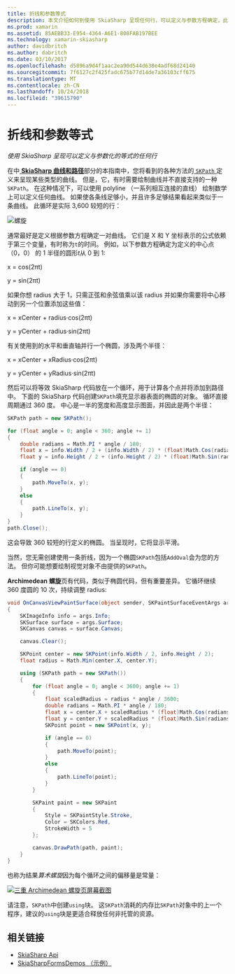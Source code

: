 ```yaml
---
title: 折线和参数等式
description: 本文介绍如何到使用 SkiaSharp 呈现任何行，可以定义与参数方程确定，此示例代码进行了演示。
ms.prod: xamarin
ms.assetid: 85AEBB33-E954-4364-A6E1-808FAB197BEE
ms.technology: xamarin-skiasharp
author: davidbritch
ms.author: dabritch
ms.date: 03/10/2017
ms.openlocfilehash: d5896a9d4f1aac2ea90d544d638e4adf68d24140
ms.sourcegitcommit: 7f6127c2f425fadc675b77d14de7a36103cff675
ms.translationtype: MT
ms.contentlocale: zh-CN
ms.lasthandoff: 10/24/2018
ms.locfileid: "39615790"
---
```

# <a name="polylines-and-parametric-equations"></a>折线和参数等式

_使用 SkiaSharp 呈现可以定义与参数化的等式的任何行_

在中[ **SkiaSharp 曲线和路径**](../curves/index.md)部分的本指南中，您将看到的各种方法的[ `SKPath` ](xref:SkiaSharp.SKPath)定义来呈现某些类型的曲线。 但是，它，有时需要绘制曲线并不直接支持的一种`SKPath`。 在这种情况下，可以使用 polyline （一系列相互连接的直线） 绘制数学上可以定义任何曲线。 如果使各条线足够小，并且许多足够结果看起来类似于一条曲线。 此循环是实际 3,600 较短的行：

![](polylines-images/spiralexample.png "螺旋")

通常最好是定义根据参数方程确定一对曲线。 它们是 X 和 Y 坐标表示的公式依赖于第三个变量，有时称为`t`的时间。 例如，以下参数方程确定为定义的中心点 （0，0） 的 1 半径的圆形*t*从 0 到 1:

x = cos(2πt)

y = sin(2πt)

 如果你想 radius 大于 1，只需正弦和余弦值乘以该 radius 并如果你需要将中心移动到另一个位置添加这些值：

x = xCenter + radius·cos(2πt)

y = yCenter + radius·sin(2πt)

有关使用到的水平和垂直轴并行一个椭圆，涉及两个半径：

x = xCenter + xRadius·cos(2πt)

y = yCenter + yRadius·sin(2πt)

然后可以将等效 SkiaSharp 代码放在一个循环，用于计算各个点并将添加到路径中。 下面的 SkiaSharp 代码创建`SKPath`填充显示器表面的椭圆的对象。 循环直接周期通过 360 度。 中心是一半的宽度和高度显示图面，并因此是两个半径：

```csharp
SKPath path = new SKPath();

for (float angle = 0; angle < 360; angle += 1)
{
    double radians = Math.PI * angle / 180;
    float x = info.Width / 2 + (info.Width / 2) * (float)Math.Cos(radians);
    float y = info.Height / 2 + (info.Height / 2) * (float)Math.Sin(radians);

    if (angle == 0)
    {
        path.MoveTo(x, y);
    }
    else
    {
        path.LineTo(x, y);
    }
}
path.Close();
```

这会导致 360 较短的行定义的椭圆。 当呈现时，它将显示平滑。

当然，您无需创建使用一条折线，因为一个椭圆`SKPath`包括`AddOval`会为您的方法。 但你可能想要绘制视觉对象不由提供的`SKPath`。

**Archimedean 螺旋**页有代码，类似于椭圆代码，但有重要差异。 它循环继续 360 度圆的 10 次，持续调整 radius:

```csharp
void OnCanvasViewPaintSurface(object sender, SKPaintSurfaceEventArgs args)
{
    SKImageInfo info = args.Info;
    SKSurface surface = args.Surface;
    SKCanvas canvas = surface.Canvas;

    canvas.Clear();

    SKPoint center = new SKPoint(info.Width / 2, info.Height / 2);
    float radius = Math.Min(center.X, center.Y);

    using (SKPath path = new SKPath())
    {
        for (float angle = 0; angle < 3600; angle += 1)
        {
            float scaledRadius = radius * angle / 3600;
            double radians = Math.PI * angle / 180;
            float x = center.X + scaledRadius * (float)Math.Cos(radians);
            float y = center.Y + scaledRadius * (float)Math.Sin(radians);
            SKPoint point = new SKPoint(x, y);

            if (angle == 0)
            {
                path.MoveTo(point);
            }
            else
            {
                path.LineTo(point);
            }
        }

        SKPaint paint = new SKPaint
        {
            Style = SKPaintStyle.Stroke,
            Color = SKColors.Red,
            StrokeWidth = 5
        };

        canvas.DrawPath(path, paint);
    }
}
```

也称为结果*算术螺旋*因为每个循环之间的偏移量是常量：

[![](polylines-images/archimedeanspiral-small.png "三重 Archimedean 螺旋页屏幕截图")](polylines-images/archimedeanspiral-large.png#lightbox "Archimedean 螺旋页面的三个屏幕截图")

请注意，`SKPath`中创建`using`块。 这`SKPath`消耗的内存比`SKPath`对象中的上一个程序，建议的`using`块是更适合释放任何非托管的资源。


## <a name="related-links"></a>相关链接

- [SkiaSharp Api](https://docs.microsoft.com/dotnet/api/skiasharp)
- [SkiaSharpFormsDemos （示例）](https://developer.xamarin.com/samples/xamarin-forms/SkiaSharpForms/Demos/)
